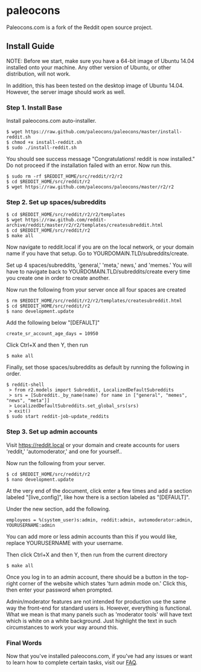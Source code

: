 # paleocons
Paleocons.com is a fork of the Reddit open source project.

## Install Guide

NOTE: Before we start, make sure you have a 64-bit image of Ubuntu 14.04 installed onto your machine. Any other version of Ubuntu, or other distribution, will not work.

In addition, this has been tested on the desktop image of Ubuntu 14.04. However, the server image should work as well.

### Step 1. Install Base

Install paleocons.com auto-installer.

    $ wget https://raw.github.com/paleocons/paleocons/master/install-reddit.sh
    $ chmod +x install-reddit.sh
    $ sudo ./install-reddit.sh

You should see success message "Congratulations! reddit is now installed." Do not proceed if the installation failed with an error. Now run this.

    $ sudo rm -rf $REDDIT_HOME/src/reddit/r2/r2
    $ cd $REDDIT_HOME/src/reddit/r2
    $ wget https://raw.github.com/paleocons/paleocons/master/r2/r2

### Step 2. Set up spaces/subreddits

    $ cd $REDDIT_HOME/src/reddit/r2/r2/templates
    $ wget https://raw.github.com/reddit-archive/reddit/master/r2/r2/templates/createsubreddit.html
    $ cd $REDDIT_HOME/src/reddit/r2
    $ make all

Now navigate to reddit.local if you are on the local network, or your domain name if you have that setup. Go to YOURDOMAIN.TLD/subreddits/create.

Set up 4 spaces/subreddits, 'general,' 'meta,' news,' and 'memes.' You will have to navigate back to YOURDOMAIN.TLD/subreddits/create every time you create one in order to create another.

Now run the following from your server once all four spaces are created

    $ rm $REDDIT_HOME/src/reddit/r2/r2/templates/createsubreddit.html
    $ cd $REDDIT_HOME/src/reddit/r2
    $ nano development.update
    
Add the following below "[DEFAULT]"

    create_sr_account_age_days = 10950

Click Ctrl+X and then Y, then run

    $ make all

Finally, set those spaces/subreddits as default by running the following in order.

    $ reddit-shell
     > from r2.models import Subreddit, LocalizedDefaultSubreddits
     > srs = [Subreddit._by_name(name) for name in ["general", "memes", "news", "meta"]]
     > LocalizedDefaultSubreddits.set_global_srs(srs)
     > exit()
    $ sudo start reddit-job-update_reddits

### Step 3. Set up admin accounts

Visit https://reddit.local or your domain and create accounts for users 'reddit,' 'automoderator,' and one for yourself..

Now run the following from your server.

    $ cd $REDDIT_HOME/src/reddit/r2
    $ nano development.update
    
At the very end of the document, click enter a few times and add a section labeled "[live_config]", like how there is a section labeled as "[DEFAULT]".

Under the new section, add the following.

    employees = %(system_user)s:admin, reddit:admin, automoderator:admin, YOURUSERNAME:admin
    
You can add more or less admin accounts than this if you would like, replace YOURUSERNAME with your username.

Then click Ctrl+X and then Y, then run from the current directory

    $ make all
    
Once you log in to an admin account, there should be a button in the top-right corner of the website which states 'turn admin mode on.' Click this, then enter your password when prompted.

Admin/moderator features are not intended for production use the same way the front-end for standard users is. However, everything is functional. What we mean is that many panels such as 'moderator tools' will have text which is white on a white background. Just highlight the text in such circumstances to work your way around this.

### Final Words

Now that you've installed paleocons.com, if you've had any issues or want to learn how to complete certain tasks, visit our [FAQ](https://github.com/paleocons/paleocons/wiki/FAQ).
